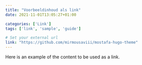 ```yaml
---
title: "Voorbeeldinhoud als link"
date: 2021-11-01T13:05:27+01:00

categories: ['Link']
tags: ['link', 'sample', 'guide']

# Set your external url
link: "https://github.com/mirmousaviii/mostafa-hugo-theme"
---
```

Here is an example of the content to be used as a link.